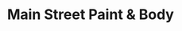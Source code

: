 ---
title: "Main Street Paint & Body"
url: /pearland/main-street-paint-und-body/
shop: Autowerkstatt
---